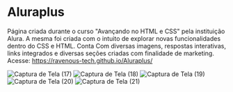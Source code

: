 # Aluraplus
Página criada durante o curso "Avançando no HTML e CSS" pela instituição Alura. A mesma foi criada com o intuito de explorar novas funcionalidades dentro do CSS e HTML. Conta Com diversas imagens, respostas interativas, links integrados e diversas seções  criadas com finalidade de marketing.
Acesse:  https://ravenous-tech.github.io/Aluraplus/

![Captura de Tela (17)](https://user-images.githubusercontent.com/98185728/194941941-d5427b9b-8366-418e-afc6-e8b89f452d2c.png)
![Captura de Tela (18)](https://user-images.githubusercontent.com/98185728/194942092-1885ba42-a3c7-40db-a84b-ba24dedeee73.png)
![Captura de Tela (19)](https://user-images.githubusercontent.com/98185728/194942369-1451de81-2342-4d77-8588-c9d98d401073.png)
![Captura de Tela (20)](https://user-images.githubusercontent.com/98185728/194942392-919ad136-295c-40fc-bae1-7765f508665a.png)
![Captura de Tela (21)](https://user-images.githubusercontent.com/98185728/194941975-7023bbc8-5041-4b8a-818f-9f72d7b76215.png)

